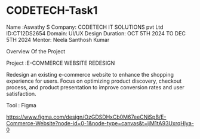 # CODETECH-Task1

Name :Aswathy S
Company: CODETECH IT SOLUTIONS pvt Ltd
ID:CT12DS2654
Domain: UI/UX Design
Duration: OCT 5TH 2024 TO DEC 5TH 2024
Mentor: Neela Santhosh Kumar

Overview Of the Project

Project :E-COMMERCE WEBSITE REDESIGN

Redesign an existing e-commerce website to enhance the shopping experience for users.
Focus on optimizing product discovery, checkout process, and product presentation to
improve conversion rates and user satisfaction.

Tool : Figma

https://www.figma.com/design/OzGDSDHxCb0M67eeCNiSpB/E-Commerce-Website?node-id=0-1&node-type=canvas&t=jiM1tA93UxrqHlya-0
